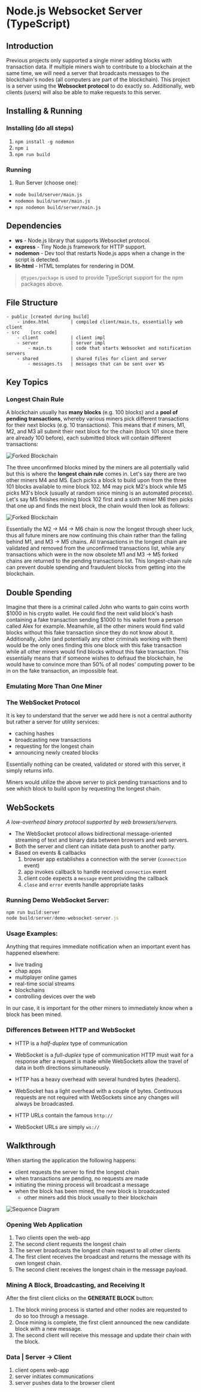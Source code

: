 # Node.js Websocket Server (TypeScript)
## Introduction
Previous projects only supported a single miner adding blocks with transaction data. If multiple miners wish to contribute to a blockchain at the same time, we will need a server that broadcasts messages to the blockchain's nodes (all computers are part of the blockchain). This project is a server using the **Websocket protocol** to do exactly so. Additionally, web clients (users) will also be able to make requests to this server.

## Installing & Running
### Installing (do all steps)
1. `npm install -g nodemon`
2. `npm i`
3. `npm run build`

### Running
1. Run Server (choose one):
  - `node build/server/main.js`
  - `nodemon build/server/main.js`
  - `npx nodemon build/server/main.js`

## Dependencies
- **ws** - Node.js library that supports Websocket protocol.
- **express** - Tiny Node.js framework for HTTP support.
- **nodemon** - Dev tool that restarts Node.js apps when a change in the script is detected.
- **lit-html** - HTML templates for rendering in DOM.
> ```@types/package``` is used to provide TypeScript support for the npm packages above.

## File Structure

```
- public [created during build]
    - index.html        | compiled client/main.ts, essentially web client
- src    [src code]
    - client            | client impl
    - server            | server impl
        - main.ts       | code that starts Websocket and notification servers
    - shared            | shared files for client and server
        - messages.ts   | messages that can be sent over WS
```

## Key Topics

### Longest Chain Rule
A blockchain usually has **many blocks** (e.g. 100 blocks) and a **pool of pending transactions**, whereby various miners pick different transactions for their next blocks (e.g. 10 transactions). This means that if miners, M1, M2, and M3 all submit their next block for the chain (block 101 since there are already 100 before), each submitted block will contain different transactions:

![Forked Blockchain](https://github.com/dainank/fontys-blockchain/blob/WebsocketServer/websocket-server/assets/images/forked-blockchain.png)

The three unconfirmed blocks mined by the miners are all potentially valid but this is where the **longest chain rule** comes in. Let's say there are two other miners M4 and M5. Each picks a block to build upon from the three 101 blocks available to mine block 102. M4 may pick M2's block while M5 picks M3's block (usually at random since mining is an automated process). Let's say M5 finishes mining block 102 first and a sixth miner M6 then picks that one up and finds the next block, the chain would then look as follows:

![Forked Blockchain](https://github.com/dainank/fontys-blockchain/blob/WebsocketServer/websocket-server/assets/images/forked-blockchain-adv.jpg)

Essentially the M2 -> M4 -> M6 chain is now the longest through sheer luck, thus all future miners are now continuing this chain rather than the falling behind M1, and M3 -> M5 chains. All transactions in the longest chain are validated and removed from the unconfirmed transactions list, while any transactions which were in the now obsolete M1 and M3 -> M5 forked chains are returned to the pending transactions list. This longest-chain rule can prevent double spending and fraudulent blocks from getting into the blockchain.

## Double Spending
Imagine that there is a criminal called John who wants to gain coins worth $1000 in his crypto wallet. He could find the next valid block's hash containing a fake transaction sending $1000 to his wallet from a person called Alex for example. Meanwhile, all the other miners would find valid blocks without this fake transaction since they do not know about it. Additionally, John (and potentially any other criminals working with them) would be the only ones finding this one block with this fake transaction while all other miners would find blocks without this fake transaction. This essentially means that if someone wishes to defraud the blockchain, he would have to convince more than 50% of all nodes' computing power to be in on the fake transaction, an impossible feat.

### Emulating More Than One Miner

### The WebSocket Protocol
It is key to understand that the server we add here is not a central authority but rather a server for utility services:
- caching hashes
- broadcasting new transactions
- requesting for the longest chain
- announcing newly created blocks

Essentially nothing can be created, validated or stored with this server, it simply returns info.

Miners would utilize the above server to pick pending transactions and to see which block to build upon by requesting the longest chain.

## WebSockets
*A low-overhead binary protocol supported by web browsers/servers.*
- The WebSocket protocol allows bidirectional message-oriented streaming of text and binary data between browsers and web servers.
- Both the server and client can initiate data push to another party.
- Based on events & callbacks
  1. browser app establishes a connection with the server (`connection` event)
  2. app invokes callback to handle received `connection` event
  3. client code expects a `message` event providing the callback
  4. `close` and `error` events handle appropriate tasks

### Running Demo WebSocket Server:
```js
npm run build:server
node build/server/demo-websocket-server.js
```

### Usage Examples:
Anything that requires immediate notification when an important event has happened elsewhere:
- live trading
- chap apps
- multiplayer online games
- real-time social streams
- blockchains
- controlling devices over the web

In our case, it is important for the other miners to immediately know when a block has been mined.

### Differences Between HTTP and WebSocket
- HTTP is a *half-duplex* type of communication
- WebSocket is a *full-duplex* type of communication
HTTP must wait for a response after a request is made while WebSockets allow the travel of data in both directions simultaneously.

- HTTP has a heavy overhead with several hundred bytes (headers).
- WebSocket has a light overhead with a couple of bytes.
Continuous requests are not required with WebSockets since any changes will always be broadcasted.

- HTTP URLs contain the famous `http://`
- WebSocket URLs are simply `ws://`

## Walkthrough
When starting the application the following happens:
- client requests the server to find the longest chain
- when transactions are pending, no requests are made
- initiating the mining process will broadcast a message
- when the block has been mined, the new block is broadcasted
  - other miners add this block usually to their blockchain

![Sequence Diagram](https://github.com/dainank/fontys-blockchain/blob/WebsocketServer/websocket-server/assets/images/sequence-diagram.jpg)

### Opening Web Application
1. Two clients open the web-app
2. The second client requests the longest chain
3. The server broadcasts the longest chain request to all other clients
4. The first client receives the broadcast and returns the message with its own longest chain.
5. The second client receives the longest chain in the message payload.

### Mining A Block, Broadcasting, and Receiving It
After the first client clicks on the **GENERATE BLOCK** button:
1. The block mining process is started and other nodes are requested to do so too through a message.
2. Once mining is complete, the first client announced the new candidate block with a new message.
3. The second client will receive this message and update their chain with the block.

### Data | Server -> Client
1. client opens web-app
2. server initiates communications
3. server pushes data to the browser client

